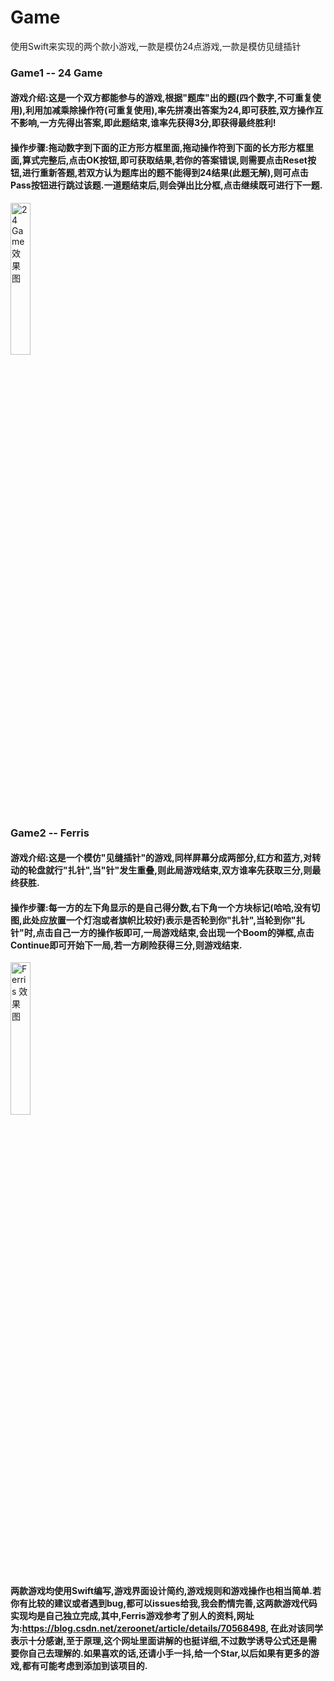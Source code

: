 # Game
使用Swift来实现的两个款小游戏,一款是模仿24点游戏,一款是模仿见缝插针
### Game1 -- 24 Game
#### 游戏介绍:这是一个双方都能参与的游戏,根据"题库"出的题(四个数字,不可重复使用),利用加减乘除操作符(可重复使用),率先拼凑出答案为24,即可获胜,双方操作互不影响,一方先得出答案,即此题结束,谁率先获得3分,即获得最终胜利!
#### 操作步骤:拖动数字到下面的正方形方框里面,拖动操作符到下面的长方形方框里面,算式完整后,点击OK按钮,即可获取结果,若你的答案错误,则需要点击Reset按钮,进行重新答题,若双方认为题库出的题不能得到24结果(此题无解),则可点击Pass按钮进行跳过该题.一道题结束后,则会弹出比分框,点击继续既可进行下一题.
<img src="https://raw.githubusercontent.com/SpringAndSummer/Game/master/WechatIMG96.jpeg" width=25% height=25% alt="24 Game 效果图"/>

### Game2 -- Ferris
#### 游戏介绍:这是一个模仿"见缝插针"的游戏,同样屏幕分成两部分,红方和蓝方,对转动的轮盘就行"扎针",当"针"发生重叠,则此局游戏结束,双方谁率先获取三分,则最终获胜.
#### 操作步骤:每一方的左下角显示的是自己得分数,右下角一个方块标记(哈哈,没有切图,此处应放置一个灯泡或者旗帜比较好)表示是否轮到你"扎针",当轮到你"扎针"时,点击自己一方的操作板即可,一局游戏结束,会出现一个Boom的弹框,点击Continue即可开始下一局,若一方刷险获得三分,则游戏结束.
<img src="https://raw.githubusercontent.com/SpringAndSummer/Game/master/WechatIMG97.jpeg" width=25% height=25% alt="Ferris 效果图"/>

#### 两款游戏均使用Swift编写,游戏界面设计简约,游戏规则和游戏操作也相当简单.若你有比较的建议或者遇到bug,都可以issues给我,我会酌情完善,这两款游戏代码实现均是自己独立完成,其中,Ferris游戏参考了别人的资料,网址为:https://blog.csdn.net/zeroonet/article/details/70568498, 在此对该同学表示十分感谢,至于原理,这个网址里面讲解的也挺详细,不过数学诱导公式还是需要你自己去理解的.如果喜欢的话,还请小手一抖,给一个Star,以后如果有更多的游戏,都有可能考虑到添加到该项目的.
